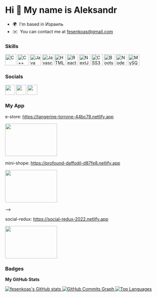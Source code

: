 Hi 👋 My name is Aleksandr
==========================

*   🌍  I'm based in Израиль
*   ✉️  You can contact me at [fesenkoas@gmail.com](mailto:fesenkoas@gmail.com)
### Skills<p align="left">
<a href="https://docs.microsoft.com/en-us/cpp/?view=msvc-170" target="_blank" rel="noreferrer"><img src="https://raw.githubusercontent.com/danielcranney/readme-generator/main/public/icons/skills/c-colored.svg" width="36" height="36" alt="C" /></a>
                                <a href="https://docs.microsoft.com/en-us/cpp/?view=msvc-170" target="_blank" rel="noreferrer"><img src="https://raw.githubusercontent.com/danielcranney/readme-generator/main/public/icons/skills/cplusplus-colored.svg" width="36" height="36" alt="C++" /></a>
                                <a href="https://www.oracle.com/java/" target="_blank" rel="noreferrer"><img src="https://raw.githubusercontent.com/danielcranney/readme-generator/main/public/icons/skills/java-colored.svg" width="36" height="36" alt="Java" /></a>
                                <a href="https://developer.mozilla.org/en-US/docs/Web/JavaScript" target="_blank" rel="noreferrer"><img src="https://raw.githubusercontent.com/danielcranney/readme-generator/main/public/icons/skills/javascript-colored.svg" width="36" height="36" alt="Javascript" /></a>
                                <a href="https://developer.mozilla.org/en-US/docs/Glossary/HTML5" target="_blank" rel="noreferrer"><img src="https://raw.githubusercontent.com/danielcranney/readme-generator/main/public/icons/skills/html5-colored.svg" width="36" height="36" alt="HTML5" /></a>
                                <a href="https://reactjs.org/" target="_blank" rel="noreferrer"><img src="https://raw.githubusercontent.com/danielcranney/readme-generator/main/public/icons/skills/react-colored.svg" width="36" height="36" alt="React" /></a>
                                <a href="https://nextjs.org/docs" target="_blank" rel="noreferrer"><img src="https://raw.githubusercontent.com/danielcranney/readme-generator/main/public/icons/skills/nextjs-colored-dark.svg" width="36" height="36" alt="NextJs" /></a>
                                <a href="https://www.w3.org/TR/CSS/#css" target="_blank" rel="noreferrer"><img src="https://raw.githubusercontent.com/danielcranney/readme-generator/main/public/icons/skills/css3-colored.svg" width="36" height="36" alt="CSS3" /></a>
                                <a href="https://getbootstrap.com/" target="_blank" rel="noreferrer"><img src="https://raw.githubusercontent.com/danielcranney/readme-generator/main/public/icons/skills/bootstrap-colored.svg" width="36" height="36" alt="Bootstrap" /></a>
                                <a href="https://nodejs.org/en/" target="_blank" rel="noreferrer"><img src="https://raw.githubusercontent.com/danielcranney/readme-generator/main/public/icons/skills/nodejs-colored.svg" width="36" height="36" alt="NodeJS" /></a>
                                <a href="https://www.mysql.com/" target="_blank" rel="noreferrer"><img src="https://raw.githubusercontent.com/danielcranney/readme-generator/main/public/icons/skills/mysql-colored.svg" width="36" height="36" alt="MySQL" /></a></p>
                    
### Socials
                  
                  
 <p align="left">
<a href="https://www.facebook.com/fesenkoas" target="_blank" rel="noreferrer"><img src="https://raw.githubusercontent.com/danielcranney/readme-generator/main/public/icons/socials/facebook.svg" width="32" height="32" /></a> <a href="https://www.github.com/fesenkoas" target="_blank" rel="noreferrer"><img src="https://raw.githubusercontent.com/danielcranney/readme-generator/main/public/icons/socials/github-dark.svg" width="32" height="32" /></a> <a href="https://www.linkedin.com/in/aleksandr-fesenko-b956a5190" target="_blank" rel="noreferrer"><img src="https://raw.githubusercontent.com/danielcranney/readme-generator/main/public/icons/socials/linkedin.svg" width="32" height="32" /></a>
</p>

### My App
e-store: https://tangerine-torrone-44bc78.netlify.app
<p align='left'>
 <img src="https://screenshot-proxy.netlify.app/f_jpg,w_336/https://d33wubrfki0l68.cloudfront.net/635167785a9b0e5d9e8ee507/screenshot_2022-10-20-15-22-41-0000.png" alt="" width="168" height="105" loading="lazy" class="tw-align-top">
</p>

mini-shope: https://profound-daffodil-d87fe8.netlify.app
<p align='left>
 <img src="https://screenshot-proxy.netlify.app/f_jpg,w_336/https://d33wubrfki0l68.cloudfront.net/63516265351ffb4928c6e09b/screenshot_2022-10-20-15-00-37-0000.png" alt="" width="168" height="105" loading="lazy" class="tw-align-top">
</p>

test-work: https://dynamic-gumption-16e778.netlify.app
<!-- <p align='left>
  <img src="https://screenshot-proxy.netlify.app/f_jpg,w_336/https://d33wubrfki0l68.cloudfront.net/635167785a9b0e5d9e8ee507/screenshot_2022-10-20-15-22-41-0000.png" alt="" width="168" height="105" loading="lazy" class="tw-align-top">
</p> -->

social-redux: https://social-redux-2022.netlify.app
 <p align="left">
<img src="https://screenshot-proxy.netlify.app/f_jpg,w_336/https://d33wubrfki0l68.cloudfront.net/63519fb79f5e7a0009f91714/screenshot_2022-10-20-19-21-55-0000.png" alt="" width="168" height="105" loading="lazy" class="tw-align-top">
</p>


### Badges


<b>My GitHub Stats</b>


<a href="http://www.github.com/fesenkoas"><img src="https://github-readme-stats.vercel.app/api?username=fesenkoas&show_icons=true&hide=&count_private=true&title_color=0891b2&text_color=ffffff&icon_color=0891b2&bg_color=1c1917&hide_border=true&show_icons=true" alt="fesenkoas's GitHub stats" />
</a>
<a href="http://www.github.com/fesenkoas"><img src="https://activity-graph.herokuapp.com/graph?username=fesenkoas&bg_color=1c1917&color=ffffff&line=0891b2&point=ffffff&area_color=1c1917&area=true&hide_border=true&custom_title=GitHub%20Commits%20Graph" alt="GitHub Commits Graph" />
</a>
<a href="https://github.com/fesenkoas" align="left">
  <img src="https://github-readme-stats.vercel.app/api/top-langs/?username=fesenkoas&langs_count=10&title_color=0891b2&text_color=ffffff&icon_color=0891b2&bg_color=1c1917&hide_border=true&locale=en&custom_title=Top%20%Languages" alt="Top Languages" />
</a>
